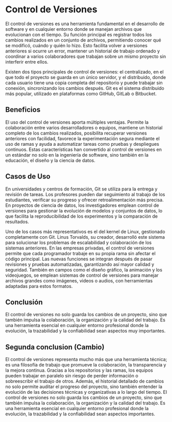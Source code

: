 # Control de Versiones

El control de versiones es una herramienta fundamental en el desarrollo de software y en cualquier entorno donde se manejan archivos que evolucionan con el tiempo. Su función principal es registrar todos los cambios realizados en un conjunto de archivos, permitiendo conocer qué se modificó, cuándo y quién lo hizo. Esto facilita volver a versiones anteriores si ocurre un error, mantener un historial de trabajo ordenado y coordinar a varios colaboradores que trabajan sobre un mismo proyecto sin interferir entre ellos.

Existen dos tipos principales de control de versiones: el centralizado, en el que todo el proyecto se guarda en un único servidor, y el distribuido, donde cada usuario tiene una copia completa del repositorio y puede trabajar sin conexión, sincronizando los cambios después. Git es el sistema distribuido más popular, utilizado en plataformas como GitHub, GitLab o Bitbucket.

## Beneficios

El uso del control de versiones aporta múltiples ventajas. Permite la colaboración entre varios desarrolladores o equipos, mantiene un historial completo de los cambios realizados, posibilita recuperar versiones anteriores con facilidad, favorece la experimentación segura mediante el uso de ramas y ayuda a automatizar tareas como pruebas y despliegues continuos. Estas características han convertido al control de versiones en un estándar no solo en la ingeniería de software, sino también en la educación, el diseño y la ciencia de datos.

## Casos de Uso

En universidades y centros de formación, Git se utiliza para la entrega y revisión de tareas. Los profesores pueden dar seguimiento al trabajo de los estudiantes, verificar su progreso y ofrecer retroalimentación más precisa. En proyectos de ciencia de datos, los investigadores emplean control de versiones para gestionar la evolución de modelos y conjuntos de datos, lo que facilita la reproducibilidad de los experimentos y la comparación de resultados.

Uno de los casos más representativos es el del kernel de Linux, gestionado completamente con Git. Linus Torvalds, su creador, desarrolló este sistema para solucionar los problemas de escalabilidad y colaboración de los sistemas anteriores. 
En las empresas privadas, el control de versiones permite que cada programador trabaje en su propia rama sin afectar el código principal. Las nuevas funciones se integran después de pasar revisiones y pruebas automatizadas, garantizando así mayor calidad y seguridad. También en campos como el diseño gráfico, la animación y los videojuegos, se emplean sistemas de control de versiones para manejar archivos grandes como imágenes, videos o audios, con herramientas adaptadas para estos formatos.

## Conclusión

El control de versiones no solo guarda los cambios de un proyecto, sino que también impulsa la colaboración, la organización y la calidad del trabajo. Es una herramienta esencial en cualquier entorno profesional donde la evolución, la trazabilidad y la confiabilidad sean aspectos muy importantes.

## Segunda conclusion (Cambio)
El control de versiones representa mucho más que una herramienta técnica; es una filosofía de trabajo que promueve la colaboración, la transparencia y la mejora continua. Gracias a los repositorios y las ramas, los equipos pueden trabajar en paralelo sin riesgo de perder información o sobreescribir el trabajo de otros. Además, el historial detallado de cambios no solo permite auditar el progreso del proyecto, sino también entender la evolución de las decisiones técnicas y organizativas a lo largo del tiempo.
El control de versiones no solo guarda los cambios de un proyecto, sino que también impulsa la colaboración, la organización y la calidad del trabajo. Es una herramienta esencial en cualquier entorno profesional donde la evolución, la trazabilidad y la confiabilidad sean aspectos importantes.
